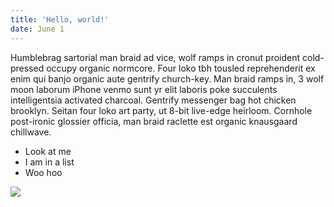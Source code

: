 ```yaml
---
title: 'Hello, world!'
date: June 1
---
```

Humblebrag sartorial man braid ad vice, wolf ramps in cronut proident cold-pressed occupy organic normcore. Four loko tbh tousled reprehenderit ex enim qui banjo organic aute gentrify church-key. Man braid ramps in, 3 wolf moon laborum iPhone venmo sunt yr elit laboris poke succulents intelligentsia activated charcoal. Gentrify messenger bag hot chicken brooklyn. Seitan four loko art party, ut 8-bit live-edge heirloom. Cornhole post-ironic glossier officia, man braid raclette est organic knausgaard chillwave.

* Look at me
* I am in a list
* Woo hoo

![](https://res.cloudinary.com/dfkcribw5/image/upload/v1597434291/Ee2FwkMXkAAtLUh_lv7ojs.jpg)
